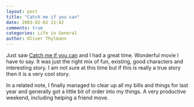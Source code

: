 ```yaml
---
layout: post
title: "Catch me if you can"
date: 2003-02-02 21:42
comments: true
categories: Life in General
author: Oliver Thylmann
---
```



Just saw [Catch me if you can](http://us.imdb.com/Title?0264464) and I had a great time. Wonderful movie I have to say. It was just the right mix of fun, existing, good characters and interesting story. I am not sure at this time but if this is really a true story then it is a very cool story. 

In a related note, I finally managed to clear up all my bills and things for last year and generally got a little bit of order into my things. A very productive weekend, including helping a friend move.


